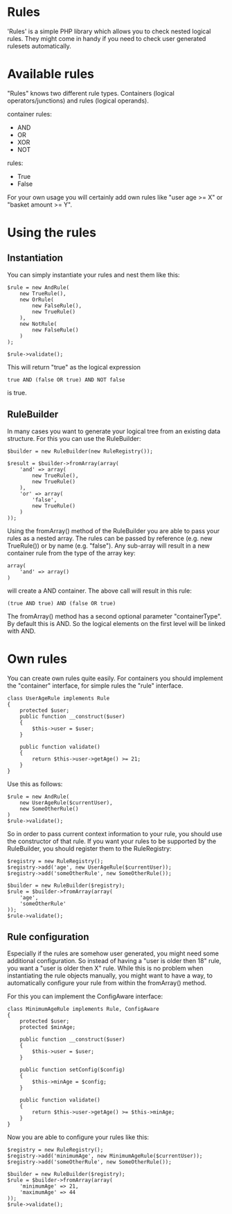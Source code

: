# Rules
'Rules' is a simple PHP library which allows you to check nested logical rules. They might come in handy if you need to check user generated rulesets automatically.

# Available rules

"Rules" knows two different rule types. Containers (logical operators/junctions) and rules (logical operands).

container rules:

 * AND
 * OR
 * XOR
 * NOT

rules:

 * True
 * False

For your own usage you will certainly add own rules like "user age >= X" or "basket amount >= Y".

# Using the rules

## Instantiation

You can simply instantiate your rules and nest them like this:

    $rule = new AndRule(
        new TrueRule(),
        new OrRule(
            new FalseRule(),
            new TrueRule()
        ),
        new NotRule(
            new FalseRule()
        )
    );

    $rule->validate();

This will return "true" as the logical expression

    true AND (false OR true) AND NOT false

is true.

## RuleBuilder

In many cases you want to generate your logical tree from an existing data structure. For this you can use the RuleBuilder:

    $builder = new RuleBuilder(new RuleRegistry());

    $result = $builder->fromArray(array(
        'and' => array(
            new TrueRule(),
            new TrueRule()
        ),
        'or' => array(
            'false',
            new TrueRule()
        )
    ));

Using the fromArray() method of the RuleBuilder you are able to pass your rules as a nested array. The rules can be passed by reference (e.g. new TrueRule()) or by name (e.g. "false"). Any sub-array will result in a new container rule from the type of the array key:

    array(
        'and' => array()
    )

will create a AND container. The above call will result in this rule:

    (true AND true) AND (false OR true)

The fromArray() method has a second optional parameter "containerType". By default this is AND. So the logical elements on the first level will be linked with AND.

# Own rules

You can create own rules quite easily. For containers you should implement the "container" interface, for simple rules the "rule" interface.

    class UserAgeRule implements Rule
    {
        protected $user;
        public function __construct($user)
        {
            $this->user = $user;
        }

        public function validate()
        {
            return $this->user->getAge() >= 21;
        }
    }


Use this as follows:

    $rule = new AndRule(
        new UserAgeRule($currentUser),
        new SomeOtherRule()
    )
    $rule->validate();

So in order to pass current context information to your rule, you should use the constructor of that rule. If you want your rules to be supported by the RuleBuilder, you should register them to the RuleRegistry:

    $registry = new RuleRegistry();
    $registry->add('age', new UserAgeRule($currentUser));
    $registry->add('someOtherRule', new SomeOtherRule());

    $builder = new RuleBuilder($registry);
    $rule = $builder->fromArray(array(
        'age',
        'someOtherRule'
    ));
    $rule->validate();

## Rule configuration

Especially if the rules are somehow user generated, you might need some additional configuration. So instead of having a "user is older then 18" rule, you want a "user is older then X" rule.
While this is no problem when instantiating the rule objects manually, you might want to have a way, to automatically configure your rule from within the fromArray() method.

For this you can implement the ConfigAware interface:

    class MinimumAgeRule implements Rule, ConfigAware
    {
        protected $user;
        protected $minAge;

        public function __construct($user)
        {
            $this->user = $user;
        }

        public function setConfig($config)
        {
            $this->minAge = $config;
        }

        public function validate()
        {
            return $this->user->getAge() >= $this->minAge;
        }
    }


Now you are able to configure your rules like this:

    $registry = new RuleRegistry();
    $registry->add('minimumAge', new MinimumAgeRule($currentUser));
    $registry->add('someOtherRule', new SomeOtherRule());

    $builder = new RuleBuilder($registry);
    $rule = $builder->fromArray(array(
        'minimumAge' => 21,
        'maximumAge' => 44
    ));
    $rule->validate();

